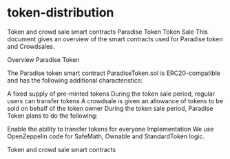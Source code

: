 # token-distribution 
Token and crowd sale smart contracts
Paradise Token Token Sale
This document gives an overview of the smart contracts used for Paradise token and Crowdsales.

Overview
Paradise Token

The Paradise token smart contract ParadiseToken.sol is ERC20-compatible and has the following additional characteristics:

A fixed supply of pre-minted tokens
During the token sale period, regular users can transfer tokens
A crowdsale is given an allowance of tokens to be sold on behalf of the token owner
During the token sale period, Paradise Token plans to do the following:

Enable the ability to transfer tokens for everyone
Implementation
We use OpenZeppelin code for SafeMath, Ownable and StandardToken logic.

Token and crowd sale smart contracts
